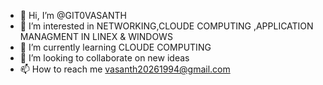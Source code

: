 - 👋 Hi, I’m @GIT0VASANTH
- 👀 I’m interested in NETWORKING,CLOUDE COMPUTING ,APPLICATION MANAGMENT IN LINEX & WINDOWS 
- 🌱 I’m currently learning CLOUDE COMPUTING
- 💞️ I’m looking to collaborate on new ideas
- 📫 How to reach me vasanth20261994@gmail.com

<!---
GIT0VASANTH/GIT0VASANTH is a ✨ special ✨ repository because its `README.md` (this file) appears on your GitHub profile.
You can click the Preview link to take a look at your changes.
--->
